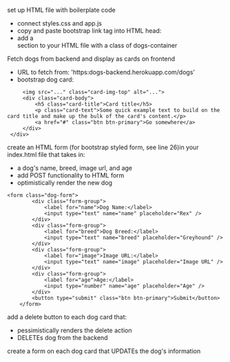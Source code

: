 set up HTML file with boilerplate code
* connect styles.css and app.js
* copy and paste bootstrap link tag into HTML head: <link rel="stylesheet" href="https://stackpath.bootstrapcdn.com/bootstrap/4.3.1/css/bootstrap.min.css" integrity="sha384-ggOyR0iXCbMQv3Xipma34MD+dH/1fQ784/j6cY/iJTQUOhcWr7x9JvoRxT2MZw1T" crossorigin="anonymous">
* add a <main> section to your HTML file with a class of dogs-container


Fetch dogs from backend and display as cards on frontend
* URL to fetch from: 'https:dogs-backend.herokuapp.com/dogs'
* bootstrap dog card:

```<div class="card">
     <img src="..." class="card-img-top" alt="...">
     <div class="card-body">
         <h5 class="card-title">Card title</h5>
         <p class="card-text">Some quick example text to build on the card title and make up the bulk of the card's content.</p>
         <a href="#" class="btn btn-primary">Go somewhere</a>
     </div>
 </div>
 ```

create an HTML form (for bootstrap styled form, see line 26)in your index.html file that takes in: 
* a dog's name, breed, image url, and age
* add POST functionality to HTML form
* optimistically render the new dog

```
<form class="dog-form">
        <div class="form-group">
            <label for="name">Dog Name:</label>
            <input type="text" name="name" placeholder="Rex" />
        </div>
        <div class="form-group">
            <label for="breed">Dog Breed:</label>
            <input type="text" name="breed" placeholder="Greyhound" />
        </div>
        <div class="form-group">
            <label for="image">Image URL:</label>
            <input type="text" name="image" placeholder="Image URL" />
        </div>
        <div class="form-group">
            <label for="age">Age:</label>
            <input type="number" name="age" placeholder="Age" />
        </div>
        <button type="submit" class="btn btn-primary">Submit</button>
    </form>
```

add a delete button to each dog card that:
* pessimistically renders the delete action
* DELETEs dog from the backend

create a form on each dog card that UPDATEs the dog's information